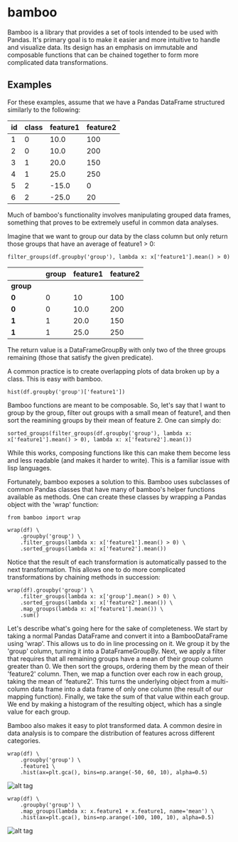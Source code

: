 bamboo
======

Bamboo is a library that provides a set of tools intended to be used with Pandas.  It's primary goal is to make it easier and more intuitive to handle and visualize data.  Its design has an emphasis on immutable and composable functions that can be chained together to form more complicated data transformations.


Examples
-------

For these examples, assume that we have a Pandas DataFrame structured similarly to the following:

| id | class | feature1 | feature2 |
|----|-------|----------|----------|
| 1  | 0     | 10.0     | 100      |
| 2  | 0     | 10.0     | 200      |
| 3  | 1     | 20.0     | 150      |
| 4  | 1     | 25.0     | 250      |
| 5  | 2     | -15.0    | 0        |
| 6  | 2     | -25.0    | 20       |


Much of bamboo's functionality involves manipulating grouped data frames, something that proves to be extremely useful in common data analyses.

Imagine that we want to group our data by the class column but only return those groups that have an average of feature1 > 0:

    filter_groups(df.groupby('group'), lambda x: x['feature1'].mean() > 0)

|       |   | group | feature1 | feature2 |
|-------|---|-------|----------|----------|
| **group** |   |       |          |          |
| **0**     |   | 0     | 10       | 100      |
| **0**     |   | 0     | 10.0     | 200      |
| **1**     |   | 1     | 20.0     | 150      |
| **1**     |   | 1     | 25.0     | 250      |


The return value is a DataFrameGroupBy with only two of the three groups remaining (those that satisfy the given predicate).


A common practice is to create overlapping plots of data broken up by a class.  This is easy with bamboo.

    hist(df.groupby('group')['feature1'])


Bamboo functions are meant to be composable.  So, let's say that I want to group by the group, filter out groups with a small mean of feature1, and then sort the reamining groups by their mean of feature 2.  One can simply do:

    sorted_groups(filter_groups(df.groupby('group'), lambda x: x['feature1'].mean() > 0), lambda x: x['feature2'].mean())

While this works, composing functions like this can make them become less and less readable (and makes it harder to write).  This is a familiar issue with lisp languages.

Fortunately, bamboo exposes a solution to this.  Bamboo uses subclasses of common Pandas classes that have many of bamboo's helper functions available as methods.  One can create these classes by wrapping a Pandas object with the 'wrap' function:

    from bamboo import wrap

    wrap(df) \
        .groupby('group') \
        .filter_groups(lambda x: x['feature1'].mean() > 0) \
        .sorted_groups(lambda x: x['feature2'].mean())

 Notice that the result of each transformation is automatically passed to the next transformation.  This allows one to do more complicated transformations by chaining methods in succession:


    wrap(df).groupby('group') \
        .filter_groups(lambda x: x['group'].mean() > 0) \
        .sorted_groups(lambda x: x['feature2'].mean()) \
        .map_groups(lambda x: x['feature1'].mean()) \
        .sum()

Let's describe what's going here for the sake of completeness.  We start by taking a normal Pandas DataFrame and convert it into a BambooDataFrame using 'wrap'.  This allows us to do in line processing on it.  We group it by the 'group' column, turning it into a DataFrameGroupBy.  Next, we apply a filter that requires that all remaining groups have a mean of their group column greater than 0.  We then sort the groups, ordering them by the mean of their 'feature2' column.  Then, we map a function over each row in each group, taking the mean of 'feature2'.  This turns the underlying object from a multi-column data frame into a data frame of only one column (the result of our mapping function).  Finally, we take the sum of that value within each group.  We end by making a histogram of the resulting object, which has a single value for each group.


Bamboo also makes it easy to plot transformed data.  A common desire in data analysis is to compare the distribution of features across different categories.


    wrap(df) \
        .groupby('group') \
        .feature1 \
        .hist(ax=plt.gca(), bins=np.arange(-50, 60, 10), alpha=0.5)

![alt tag](https://raw.githubusercontent.com/ghl3/bamboo/master/images/image1.png)


    wrap(df) \
        .groupby('group') \
        .map_groups(lambda x: x.feature1 + x.feature1, name='mean') \
        .hist(ax=plt.gca(), bins=np.arange(-100, 100, 10), alpha=0.5)

![alt tag](https://raw.githubusercontent.com/ghl3/bamboo/master/images/image2.png)
